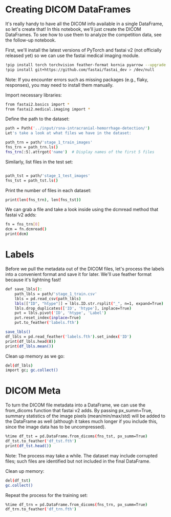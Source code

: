 # Creating DICOM DataFrames

It's really handy to have all the DICOM info available in a single DataFrame, so let's create that! In this notebook, we'll just create the DICOM DataFrames. To see how to use them to analyze the competition data, see the follow-up notebook.

First, we'll install the latest versions of PyTorch and fastai v2 (not officially released yet) so we can use the fastai medical imaging module.

```bash
!pip install torch torchvision feather-format kornia pyarrow --upgrade > /dev/null
!pip install git+https://github.com/fastai/fastai_dev > /dev/null
```
Note: If you encounter errors such as missing packages (e.g., flaky, responses), you may need to install them manually.

Import necessary libraries:

```bash
from fastai2.basics import *
from fastai2.medical.imaging import *

```
Define the path to the dataset:

```bash
path = Path('../input/rsna-intracranial-hemorrhage-detection/')
Let's take a look at what files we have in the dataset:
```

```bash
path_trn = path/'stage_1_train_images'
fns_trn = path_trn.ls()
fns_trn[:5].attrgot('name')  # Display names of the first 5 files
```
Similarly, list files in the test set:

```bash

path_tst = path/'stage_1_test_images'
fns_tst = path_tst.ls()
```
Print the number of files in each dataset:

```bash
print(len(fns_trn), len(fns_tst))
```
We can grab a file and take a look inside using the dcmread method that fastai v2 adds:

```bash
fn = fns_trn[0]
dcm = fn.dcmread()
print(dcm)
```
# Labels

Before we pull the metadata out of the DICOM files, let's process the labels into a convenient format and save it for later. We'll use feather format because it's lightning fast!

```bash
def save_lbls():
    path_lbls = path/'stage_1_train.csv'
    lbls = pd.read_csv(path_lbls)
    lbls[["ID", "htype"]] = lbls.ID.str.rsplit("_", n=1, expand=True)
    lbls.drop_duplicates(['ID', 'htype'], inplace=True)
    pvt = lbls.pivot('ID', 'htype', 'Label')
    pvt.reset_index(inplace=True)    
    pvt.to_feather('labels.fth')
```

```bash
save_lbls()
df_lbls = pd.read_feather('labels.fth').set_index('ID')
print(df_lbls.head(8))
print(df_lbls.mean())

```
Clean up memory as we go:

```bash
del(df_lbls)
import gc; gc.collect()

```
# DICOM Meta

To turn the DICOM file metadata into a DataFrame, we can use the from_dicoms function that fastai v2 adds. By passing px_summ=True, summary statistics of the image pixels (mean/min/max/std) will be added to the DataFrame as well (although it takes much longer if you include this, since the image data has to be uncompressed).

```bash
%time df_tst = pd.DataFrame.from_dicoms(fns_tst, px_summ=True)
df_tst.to_feather('df_tst.fth')
print(df_tst.head())
```
Note: The process may take a while. The dataset may include corrupted files; such files are identified but not included in the final DataFrame.

Clean up memory:

```bash
del(df_tst)
gc.collect()
```
Repeat the process for the training set:

```bash
%time df_trn = pd.DataFrame.from_dicoms(fns_trn, px_summ=True)
df_trn.to_feather('df_trn.fth')

```
